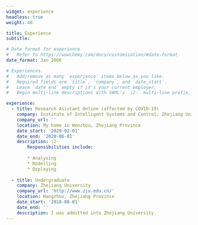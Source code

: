 ```yaml
---
widget: experience
headless: true
weight: 40

title: Experience
subtitle:

# Date format for experience
#   Refer to https://wowchemy.com/docs/customization/#date-format
date_format: Jan 2006

# Experiences.
#   Add/remove as many `experience` items below as you like.
#   Required fields are `title`, `company`, and `date_start`.
#   Leave `date_end` empty if it's your current employer.
#   Begin multi-line descriptions with YAML's `|2-` multi-line prefix.

experience:
  - title: Research Asistant Online (affected by COVID-19)
    company: Institute of Intelligent Systems and Control, Zhejiang University
    company_url: ''
    location: My home in Wenzhou, Zhejiang Province
    date_start: '2020-02-01'
    date_end: '2020-06-01'
    description: |2-
        Responsibilities include:
        
        * Analysing
        * Modelling
        * Deploying
        
  - title: Undergraduate
    company: Zhejiang University
    company_url: 'http://www.zju.edu.cn/'
    location: Hangzhou, Zhejiang Province
    date_start: '2018-08-01'
    date_end: ''
    description: I was admitted into Zhejiang University.
---
```

